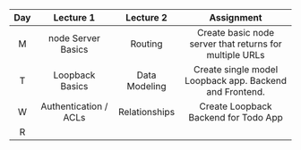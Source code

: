 | Day | Lecture 1 | Lecture 2 | Assignment |
| :-: | :-: | :-: | :-: |
| M | node Server Basics | Routing | Create basic node server that returns for multiple URLs |
| T | Loopback Basics | Data Modeling | Create single model Loopback app. Backend and Frontend. |
| W | Authentication / ACLs | Relationships | Create Loopback Backend for Todo App |
| R | | | |
